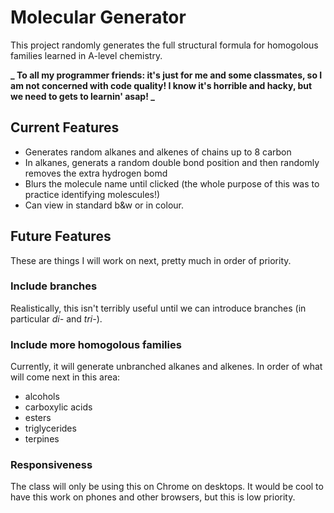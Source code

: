# Molecular Generator

This project randomly generates the full structural formula for homogolous families learned in A-level chemistry.

**_ To all my programmer friends: it's just for me and some classmates, so I am not concerned with code quality! I know it's horrible and hacky, but we need to gets to learnin' asap! _**

## Current Features

- Generates random alkanes and alkenes of chains up to 8 carbon
- In alkanes, generats a random double bond position and then randomly removes the extra hydrogen bomd
- Blurs the molecule name until clicked (the whole purpose of this was to practice identifying molescules!)
- Can view in standard b&w or in colour.

## Future Features

These are things I will work on next, pretty much in order of priority.

### Include branches

Realistically, this isn't terribly useful until we can introduce branches (in particular _di-_ and _tri-_).

### Include more homogolous families

Currently, it will generate unbranched alkanes and alkenes. In order of what will come next in this area:

- alcohols
- carboxylic acids
- esters
- triglycerides
- terpines

### Responsiveness

The class will only be using this on Chrome on desktops. It would be cool to have this work on phones and other browsers, but this is low priority.
